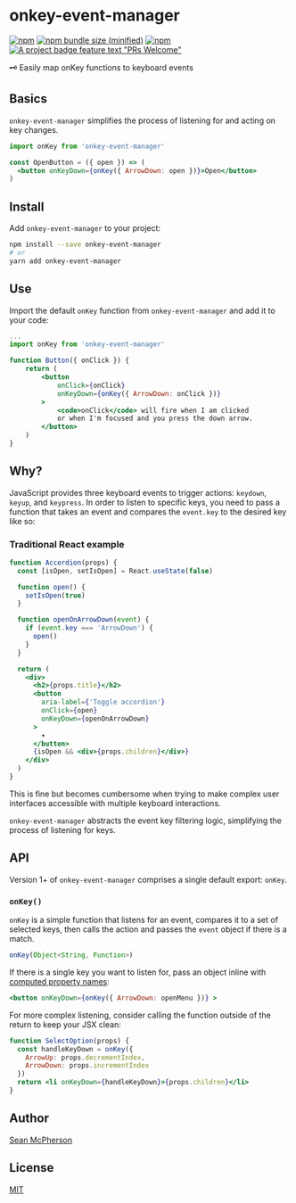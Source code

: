 # onkey-event-manager

[![npm](https://img.shields.io/npm/v/onkey-event-manager.svg)](https://npmjs.com/package/onkey-event-manager) [![npm bundle size (minified)](https://img.shields.io/bundlephobia/min/onkey-event-manager.svg)](https://npmjs.com/package/onkey-event-manager) [![npm](https://img.shields.io/npm/dt/onkey-event-manager.svg)](https://npmjs.com/package/onkey-event-manager) [![A project badge feature text "PRs Welcome"](https://img.shields.io/badge/PRs-welcome-brightgreen.svg?style=flat)](http://makeapullrequest.com)

🗝 Easily map onKey functions to keyboard events

## Basics

`onkey-event-manager` simplifies the process of listening for and acting on key changes.

```jsx
import onKey from 'onkey-event-manager'

const OpenButton = ({ open }) => (
  <button onKeyDown={onKey({ ArrowDown: open })}>Open</button>
)
```

## Install

Add `onkey-event-manager` to your project:

```sh
npm install --save onkey-event-manager
# or
yarn add onkey-event-manager
```

## Use

Import the default `onKey` function from `onkey-event-manager` and add it to your code:

```jsx
...
import onKey from 'onkey-event-manager'

function Button({ onClick }) {
    return (
        <button
            onClick={onClick}
            onKeyDown={onKey({ ArrowDown: onClick })}
        >
            <code>onClick</code> will fire when I am clicked
            or when I'm focused and you press the down arrow.
        </button>
    )
}
```

## Why?

JavaScript provides three keyboard events to trigger actions: `keydown`, `keyup`, and `keypress`. In order to listen to specific keys, you need to pass a function that takes an event and compares the `event.key` to the desired key like so:

### Traditional React example

```jsx
function Accordion(props) {
  const [isOpen, setIsOpen] = React.useState(false)

  function open() {
    setIsOpen(true)
  }

  function openOnArrowDown(event) {
    if (event.key === 'ArrowDown') {
      open()
    }
  }

  return (
    <div>
      <h2>{props.title}</h2>
      <button
        aria-label={'Toggle accordion'}
        onClick={open}
        onKeyDown={openOnArrowDown}
      >
        ▾
      </button>
      {isOpen && <div>{props.children}</div>}
    </div>
  )
}
```

This is fine but becomes cumbersome when trying to make complex user interfaces accessible with multiple keyboard interactions.

`onkey-event-manager` abstracts the event key filtering logic, simplifying the process of listening for keys.

## API

Version 1+ of `onkey-event-manager` comprises a single default export: `onKey`.

### `onKey()`

`onKey` is a simple function that listens for an event, compares it to a set of selected keys, then calls the action and passes the `event` object if there is a match.

```js
onKey(Object<String, Function>)
```

If there is a single key you want to listen for, pass an object inline with [computed property names](https://developer.mozilla.org/en-US/docs/Web/JavaScript/Reference/Operators/Object_initializer#Computed_property_names):

```jsx
<button onKeyDown={onKey({ ArrowDown: openMenu })} >
```

For more complex listening, consider calling the function outside of the return to keep your JSX clean:

```jsx
function SelectOption(props) {
  const handleKeyDown = onKey({
    ArrowUp: props.decrementIndex,
    ArrowDown: props.incrementIndex
  })
  return <li onKeyDown={handleKeyDown}>{props.children}</li>
}
```

## Author

[Sean McPherson](https://github.com/seanmcp)

## License

[MIT](/LICENSE)
